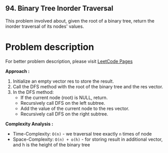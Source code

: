 ## 94. Binary Tree Inorder Traversal

This problem involved about, given the root of a binary tree, return the inorder traversal of its nodes' values.

# Problem description

For better problem description, please visit [LeetCode Pages](https://leetcode.com/problems/binary-tree-inorder-traversal/description/)

**Approach :**<br/>

1. Initialize an empty vector res to store the result.
2. Call the DFS method with the root of the binary tree and the res vector.
3. In the DFS method:
    - If the current node (root) is NULL, return.
    - Recursively call DFS on the left subtree.
    - Add the value of the current node to the res vector.
    - Recursively call DFS on the right subtree.

**Complexity Analysis :**<br/>

-   Time-Complexity: `O(n)` - we traversal tree exactly `n` times of node
-   Space-Complexity: `O(n) + o(h)` - for storing result in additional vector, and h is the height of the binary tree

